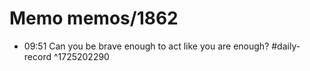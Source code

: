 # Memo memos/1862
- 09:51 Can you be brave enough to act like you are enough? #daily-record ^1725202290